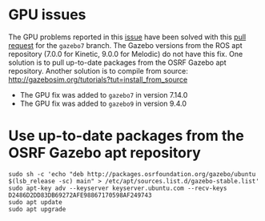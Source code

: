 # GPU issues
The GPU problems reported in this [issue](https://bitbucket.org/osrf/gazebo/issues/946/) have been solved with this [pull request](https://bitbucket.org/osrf/gazebo/pull-requests/2955/) for the ```gazebo7``` branch. The Gazebo versions from the ROS apt repository (7.0.0 for Kinetic, 9.0.0 for Melodic) do not have this fix. One solution is to pull up-to-date packages from the OSRF Gazebo apt repository. Another solution is to compile from source: http://gazebosim.org/tutorials?tut=install_from_source

* The GPU fix was added to ```gazebo7``` in version 7.14.0
* The GPU fix was added to ```gazebo9``` in version 9.4.0

# Use up-to-date packages from the OSRF Gazebo apt repository
```
sudo sh -c 'echo "deb http://packages.osrfoundation.org/gazebo/ubuntu $(lsb_release -sc) main" > /etc/apt/sources.list.d/gazebo-stable.list'
sudo apt-key adv --keyserver keyserver.ubuntu.com --recv-keys D2486D2DD83DB69272AFE98867170598AF249743
sudo apt update
sudo apt upgrade
```

